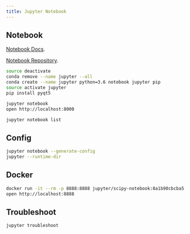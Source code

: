 ```yaml
---
title: Jupyter Notebook
---
```


## Notebook

[Notebook Docs](https://jupyter-notebook.readthedocs.io).

[Notebook Repository](https://github.com/jupyter/notebook).

```bash
source deactivate
conda remove --name jupyter --all
conda create --name jupyter python=3.6 notebook jupyter pip
source activate jupyter
pip install pyqt5
```

```bash
jupyter notebook
open http://localhost:8000
```

```bash
jupyter notebook list
```

## Config

```bash
jupyter notebook --generate-config
jupyter --runtime-dir
```

## Docker

```bash
docker run -it --rm -p 8888:8888 jupyter/scipy-notebook:8a1b90cbcba5
open http://localhost:8888
```

## Troubleshoot

```bash
jupyter troubleshoot
```
